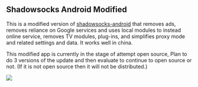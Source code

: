 ## Shadowsocks Android Modified

This is a modified version of [shadowsocks-android](https://github.com/shadowsocks/shadowsocks-android) that removes ads, removes reliance on Google services and uses local modules to instead online service, removes TV modules, plug-ins, and simplifies proxy mode and related settings and data. It works well in china.

This modified app is currently in the stage of attempt open source, Plan to do 3 versions of the update and then evaluate to continue to open source or not. (If it is not open source then it will not be distributed.)

![](https://github.com/xinlake/shadowsocks-android-modified/raw/master/Assets/srceen-1.jpg)
